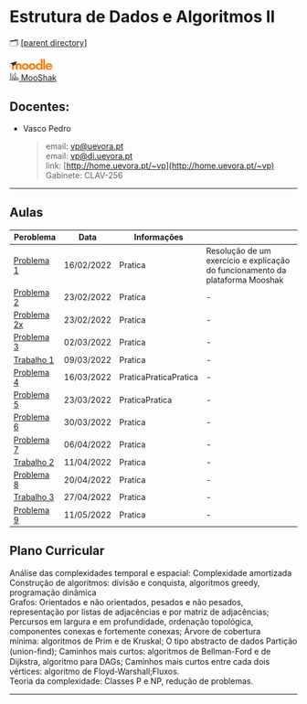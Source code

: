 # Estrutura de Dados e Algoritmos II  

🗂 [[parent directory]](../degreeStuff)  

[ <img width="75px" src="https://github.com/GBarradas/GBarradas/blob/main/img/moodle.png?raw=true">]()  
<a href="https://takatakata.di.uevora.pt/~mooshak/cgi-bin/execute/3842592646294549?command=login&contest=eda2_2021_prat" target="_blank"  rel="noopener noreferrer"><img src="https://github.com/GBarradas/GBarradas/blob/main/img/mooshak.png?raw=true" /> MooShak</a>  

## Docentes:
- Vasco Pedro
  > email: [vp@uevora.pt](malito:vp@uevora.pt)  
    email: [vp@di.uevora.pt](malito:vp@di.uevora.pt)  
    link: [http://home.uevora.pt/~vp](http://home.uevora.pt/~vp)  
    Gabinete: CLAV-256


---  
## Aulas 

|Peroblema                  |Data   |Informações|                        |
|-----------------------|-------|-----------|------------------------|
|[Problema 1](1)|16/02/2022|Pratica|Resolução de um exercicio e explicação do funcionamento da plataforma Mooshak|  
|[Problema 2](2)|23/02/2022|Pratica|-|
|[Problema 2x](2x)|23/02/2022|Pratica|-|
|[Problema 3](3)|02/03/2022|Pratica|-|
|[Trabalho 1](../EDA2_Work_1/)|09/03/2022|Pratica|-|
|[Problema 4](4)|16/03/2022|PraticaPraticaPratica|-|
|[Problema 5](5)|23/03/2022|PraticaPratica|-|
|[Problema 6](6)|30/03/2022|Pratica|-|
|[Problema 7](7)|06/04/2022|Pratica|-|
|[Trabalho 2](../EDA2_Work_2/)|11/04/2022|Pratica|-|
|[Problema 8](8)|20/04/2022|Pratica|-|
|[Trabalho 3](../EDA2_Work_3/)|27/04/2022|Pratica|-|
|[Problema 9](9)|11/05/2022|Pratica|-|


## Plano Curricular
Análise das complexidades temporal e espacial: Complexidade amortizada  
Construção de algoritmos: divisão e conquista, algoritmos greedy, programação dinâmica  
Grafos: Orientados e não orientados, pesados e não pesados, representação por listas de adjacências e por matriz de adjacências;  
Percursos em largura e em profundidade, ordenação topológica, componentes conexas e fortemente conexas; Árvore de cobertura  
mínima: algoritmos de Prim e de Kruskal; O tipo abstracto de dados Partição (union-ﬁnd); Caminhos mais curtos: algoritmos de Bellman-Ford e de Dijkstra, algoritmo para DAGs; Caminhos mais curtos entre cada dois vértices: algoritmo de Floyd-Warshall;Fluxos.  
Teoria da complexidade: Classes P e NP, redução de problemas.

---  
<style>
     .red{
         color: red;
     }
    .markdown-body blockquote {
        background:rgb(140 143 147 / 17%);
        padding: 0 1em;
        padding: 0 1em;
        color: #000000;
        border-left: 0.25em solid #007fff;
    }   
 </style>
 <link rel="icon" href="../uevora.png">
